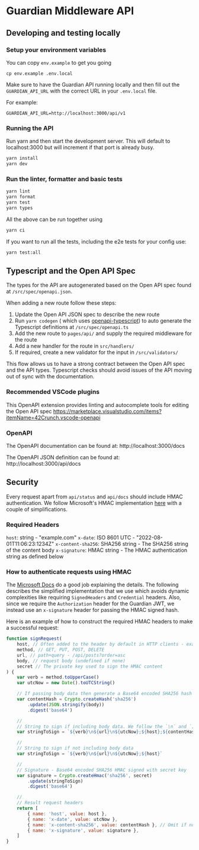 # Guardian Middleware API

## Developing and testing locally

### Setup your environment variables

You can copy `env.example` to get you going

```
cp env.example .env.local
```

Make sure to have the Guardian API running locally and then fill out the `GUARDIAN_API_URL` with the correct URL in your `.env.local` file.

For example:

```
GUARDIAN_API_URL=http://localhost:3000/api/v1
```

### Running the API

Run yarn and then start the development server. This will default to localhost:3000 but will increment if that port is already busy.

```bash
yarn install
yarn dev
```

### Run the linter, formatter and basic tests

```bash
yarn lint
yarn format
yarn test
yarn types
```

All the above can be run together using

```bash
yarn ci
```

If you want to run all the tests, including the e2e tests for your config use:

```bash
yarn test:all
```

## Typescript and the Open API Spec

The types for the API are autogenerated based on the Open API spec found at `/src/spec/openapi.json`.

When adding a new route follow these steps:

1. Update the Open API JSON spec to describe the new route
2. Run `yarn codegen` ( which uses [openapi-typescript](https://github.com/drwpow/openapi-typescript)) to auto generate the Typescript definitions at `/src/spec/openapi.ts`
3. Add the new route to `pages/api/` and supply the required middleware for the route
4. Add a new handler for the route in `src/handlers/`
5. If required, create a new validator for the input in `/src/validators/`

This flow allows us to have a strong contract between the Open API spec and the API types. Typescript checks should avoid issues of the API moving out of sync with the documentation.

### Recommended VSCode plugins

This OpenAPI extension provides linting and autocomplete tools for editing the Open API spec
https://marketplace.visualstudio.com/items?itemName=42Crunch.vscode-openapi

### OpenAPI

The OpenAPI documentation can be found at:
http://localhost:3000/docs

The OpenAPI JSON definition can be found at:
http://localhost:3000/api/docs

## Security

Every request apart from `api/status` and `api/docs` should include HMAC authentication. We follow Microsoft's HMAC implementation [here](https://docs.microsoft.com/en-us/azure/azure-app-configuration/rest-api-authentication-hmac) with a couple of simplifications.

### Required Headers

`host`: string - "example.com"
`x-date`: ISO 8601 UTC - "2022-08-01T11:06:23:1234Z"
`x-content-sha256`: SHA256 string - The SHA256 string of the content body
`x-signature`: HMAC string - The HMAC authentication string as defined below

### How to authenticate requests using HMAC

The [Microsoft Docs](https://docs.microsoft.com/en-us/azure/azure-app-configuration/rest-api-authentication-hmac) do a good job explaining the details. The following describes the simplified implementation that we use which avoids dynamic complexities like requiring `SignedHeaders` and `Credential` headers. Also, since we require the `Authorization` header for the Guardian JWT, we instead use an `x-signature` header for passing the HMAC signed hash.

Here is an example of how to construct the required HMAC headers to make a successful request:

```js
function signRequest(
	host, // Often added to the header by default in HTTP clients - example.com
	method, // GET, PUT, POST, DELETE
	url, // path+query - /api/posts?order=asc
	body, // request body (undefined if none)
	secret // The private key used to sign the HMAC content
) {
	var verb = method.toUpperCase()
	var utcNow = new Date().toUTCString()

	// If passing body data then generate a Base64 encoded SHA256 hash
	var contentHash = Crypto.createHash('sha256')
		.update(JSON.stringify(body))
		.digest('base64')

	//
	// String to sign if including body data. We follow the `\n` and `;` delimiters inline with the Microsoft spec
	var stringToSign = `${verb}\n${url}\n${utcNow};${host};${contentHash}`

	//
	// String to sign if not including body data
	var stringToSign = `${verb}\n${url}\n${utcNow};${host}`

	//
	// Signature - Base64 encoded SHA256 HMAC signed with secret key
	var signature = Crypto.createHmac('sha256', secret)
		.update(stringToSign)
		.digest('base64')

	//
	// Result request headers
	return [
		{ name: 'host', value: host },
		{ name: 'x-date', value: utcNow },
		{ name: 'x-content-sha256', value: contentHash }, // Omit if not including body data
		{ name: 'x-signature', value: signature },
	]
}
```
